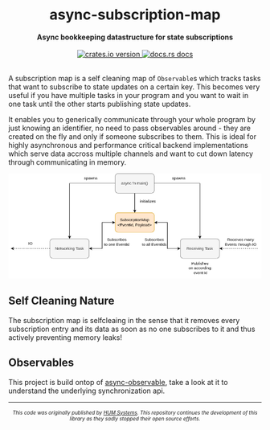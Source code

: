 <h1 align="center">async-subscription-map</h1>
<div align="center">
  <strong>
    Async bookkeeping datastructure for state subscriptions
  </strong>
</div>
<br />
<div align="center">
  <a href="https://crates.io/crates/async-subscription-map">
    <img src="https://img.shields.io/crates/v/async-subscription-map.svg?style=flat-square"
    alt="crates.io version" />
  </a>
  <a href="https://docs.rs/async-subscription-map">
    <img src="https://img.shields.io/badge/docs-latest-blue.svg?style=flat-square"
      alt="docs.rs docs" />
  </a>
</div>
<br />

A subscription map is a self cleaning map of `Observable`s which tracks tasks
that want to subscribe to state updates on a certain key. This becomes very
useful if you have multiple tasks in your program and you want to wait in one
task until the other starts publishing state updates.

It enables you to generically  communicate through your whole program by just
knowing an identifier, no need to pass observables around - they are created on
the fly and only if someone subscribes to them. This is ideal for highly
asynchronous and performance critical backend implementations which serve data
accross multiple channels and want to cut down latency through communicating in
memory.

![Usage Diagram](./docs/diagram.png?raw=true "Diagram")

## Self Cleaning Nature

The subscription map is selfcleaing in the sense that it removes every
subscription entry and its data as soon as no one subscribes to it and thus
actively preventing memory leaks!

## Observables

This project is build ontop of
[async-observable](https://crates.io/crates/async-observable), take a look at
it to understand the underlying synchronization api.

---

<div align="center" style="font-size: 10px;">
    <em>
        This code was originally published by <a href="https://github.com/Hum-Systems">HUM Systems</a>.
        This repository continues the development of this library as they sadly stopped their open source efforts.
    </em>
</div>
